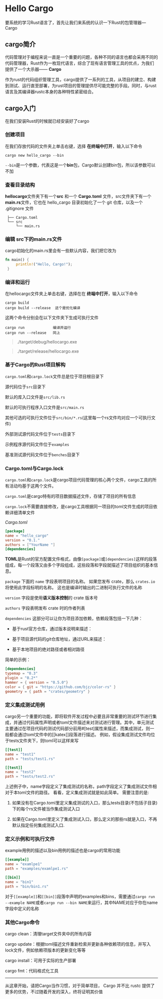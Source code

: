 # Hello Cargo

要系统的学习Rust语言了，首先让我们来系统的认识一下Rust的包管理器—Cargo

## cargo简介

代码管理对于编程来说一直是一个重要的问题，各种不同的语言也都会采用不同的代码管理器，Rust作为一枚现代语言，综合了现有语言管理工具的优点，为我们提供了一个大杀器—— **Cargo**

作为rust的代码组织管理工具，cargo提供了一系列的工具，从项目的建立、构建到测试、运行直至部署，为rust项目的管理提供尽可能完整的手段。同时，与rust语言及其编译器rustc本身的各种特性紧密结合。

## cargo入门

在我们安装Rust的时候就已经安装好了cargo

### 创建项目

在我们存放代码的文件夹上单击右键，选择 **在终端中打开**，输入以下命令

`cargo new hello_cargo --bin`

`--bin`是一个参数，代表这是一个**bin**包，Cargo默认创建bin包，所以该参数可以不加

### 查看目录结构

**hellocargo**文件夹下有一个**src** 和一个 **Cargo.toml** 文件，src文件夹下有一个 **main.rs**文件，它也在 hello_cargo 目录初始化了一个 git 仓库，以及一个 .gitignore 文件

```
 ├── Cargo.toml
 └── src
     └── main.rs
```

### 编辑 src下的main.rs文件
cargo初始化的main.rs里会有一些默认内容，我们把它改为

```rust
fn main() {
     println!("Hello, Cargo!");
 } 
```

### 编译和运行

在hellocargo文件夹上单击右键，选择在在 **终端中打开**，输入以下命令

 ```纯文本
 cargo build
 cargo build --release  这个是优化编译 
 ```


这两个命令分别会在以下文件夹下生成可执行文件

 ```纯文本
 cargo run             编译并运行
 cargo run --release   同上
 ```


> ./target/debug/hellocargo.exe


> ./target/release/hellocargo.exe


### 基于Cargo的Rust项目解构

`cargo.toml`和`cargo.lock`文件总是位于项目根目录下

源代码位于`src`目录下

默认的库入口文件是`src/lib.rs`

默认的可执行程序入口文件是`src/main.rs`

其他可选的可执行文件位于`src/bin/*.rs`(这里每一个rs文件均对应一个可执行文件)

外部测试源代码文件位于`tests`目录下

示例程序源代码文件位于`examples`

基准测试源代码文件位于`benches`目录下

### Cargo.toml与Cargo.lock

`cargo.toml`和`cargo.lock`是cargo项目代码管理的核心两个文件，cargo工具的所有活动均基于这两个文件。

`cargo.toml`是cargo特有的项目数据描述文件，存储了项目的所有信息

`cargo.lock`不需要直接修改，是cargo工具根据同一项目的toml文件生成的项目依赖详细清单文件

*Cargo.toml*

 ```toml
 [package]
 name = "hello_cargo"
 version = "0.1."
 authors = ["YourName "]
 [dependencies]
 ```


**TOML**是Rust的官方配置文件格式，由像`[package]`或`[dependencies]`这样的段落组成，每一个段落又由多个字段组成，这些段落和字段就描述了项目组织的基本信息。

`package` 下面的 `name` 字段表明项目的名称。 如果您发布 crate，那么 `crates.io` 将使用此字段标明的名称。 这也是编译时输出的二进制可执行文件的名称

`version` 字段是使用**语义版本控制**的 crate 版本号

`authors` 字段表明发布 crate 时的作者列表

`dependencies` 这部分可以让你为项目添加依赖，依赖段落包括一下几种：

-   基于rust官方仓库，通过版本说明来描述：

-   基于项目源代码的git仓库地址，通过URL来描述：

-   基于本地项目的绝对路径或者相对路径

简单的示例：

 ```toml
 [dependencies]
 typemap = "0.3"
 plugin = "0.2*"
 hammer = { version = "0.5.0"}
 color = { git = "https://github.com/bjz/color-rs" }
 geometry = { path = "crates/geometry" }
 ```


### 定义集成测试用例

cargo另一个重要的功能，即将软件开发过程中必要且非常重要的测试环节进行集成，并通过代码属性声明或者toml文件描述来对测试进行管理。其中，单元测试主要通过在项目代码的测试代码部分前用#[test]属性来描述，而集成测试，则一般都会通过toml文件中的[[katex]]段落进行描述。 例如，假设集成测试文件均位于tests文件夹下，则toml可以这样来写

 ```toml
 [[test]]
 name = "test1"
 path = "tests/test1.rs"
 
 [[test]]
 name = "test2"
 path = "tests/test2.rs"
 ```


上述例子中，name字段定义了集成测试的名称，path字段定义了集成测试文件相对于本toml文件的路径。 看看，定义集成测试就是如此简单。 需要注意的是:

1. 如果没有在Cargo.toml里定义集成测试的入口，那么tests目录(不包括子目录)下的每个rs文件被当作集成测试入口

2. 如果在Cargo.toml里定义了集成测试入口，那么定义的那些rs就是入口，不再默认指定任何集成测试入口.

### 定义示例和可执行文件

example用例的描述以及bin用例的描述也是cargo的常用功能

 ```toml
 [[example]]
 name = "examlpe1"
 path = "examples/examlpe1.rs"
 
 [[bin]]
 name = "bin1"
 path = "bin/bin1.rs"
 ```


对于`[[example]]`和`[[bin]]`段落中声明的examples和bins，需要通过`cargo run --example NAME`或者`cargo run --bin NAME`来运行，其中NAME对应于你在name字段中定义的名称

### 其他Cargo命令

cargo clean：清理target文件夹中的所有内容

cargo update：根据toml描述文件重新检索并更新各种依赖项的信息，并写入lock文件，例如依赖项版本的更新变化等等

cargo install：可用于实际的生产部署

cargo fmt：代码格式化工具

---

从这章开始，请把Cargo当作习惯，对于简单项目， Cargo 并不比 rustc 提供了更多的优势，不过随着开发的深入，终将证明其价值

